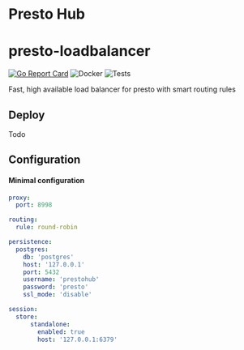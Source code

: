 # Presto Hub

# presto-loadbalancer 
[![Go Report Card](https://goreportcard.com/badge/github.com/The-Data-Appeal-Company/presto-loadbalancer)](https://goreportcard.com/report/github.com/The-Data-Appeal-Company/presto-loadbalancer)
![Docker](https://github.com/The-Data-Appeal-Company/presto-loadbalancer/workflows/Docker/badge.svg)
![Tests](https://github.com/The-Data-Appeal-Company/presto-loadbalancer/workflows/Tests/badge.svg)

Fast, high available load balancer for presto with smart routing rules

## Deploy

Todo

## Configuration 

#### Minimal configuration

```yaml
proxy:
  port: 8998

routing:
  rule: round-robin

persistence:
  postgres:
    db: 'postgres'
    host: '127.0.0.1'
    port: 5432
    username: 'prestohub'
    password: 'presto'
    ssl_mode: 'disable'

session:
  store:
      standalone:
        enabled: true
        host: '127.0.0.1:6379'
```
